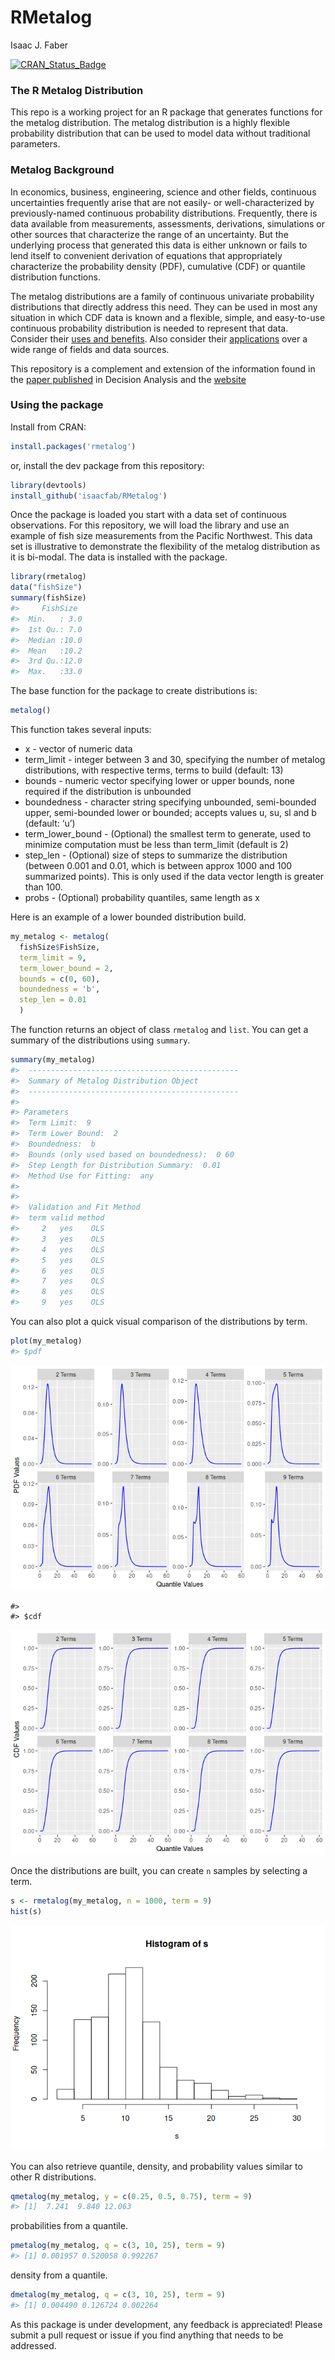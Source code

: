 RMetalog
================
Isaac J. Faber

<!-- README.md is generated from README.Rmd. Please edit that file -->

[![CRAN\_Status\_Badge](http://www.r-pkg.org/badges/version/rmetalog)](http://cran.r-project.org/package=rmetalog)

### The R Metalog Distribution

This repo is a working project for an R package that generates functions
for the metalog distribution. The metalog distribution is a highly
flexible probability distribution that can be used to model data without
traditional parameters.

### Metalog Background

In economics, business, engineering, science and other fields,
continuous uncertainties frequently arise that are not easily- or
well-characterized by previously-named continuous probability
distributions. Frequently, there is data available from measurements,
assessments, derivations, simulations or other sources that characterize
the range of an uncertainty. But the underlying process that generated
this data is either unknown or fails to lend itself to convenient
derivation of equations that appropriately characterize the probability
density (PDF), cumulative (CDF) or quantile distribution functions.

The metalog distributions are a family of continuous univariate
probability distributions that directly address this need. They can be
used in most any situation in which CDF data is known and a flexible,
simple, and easy-to-use continuous probability distribution is needed to
represent that data. Consider their [uses and
benefits](http://www.metalogdistributions.com/usesbenefits.html). Also
consider their
[applications](http://www.metalogdistributions.com/applicationsdata.html)
over a wide range of fields and data sources.

This repository is a complement and extension of the information found
in the [paper
published](http://pubsonline.informs.org/doi/abs/10.1287/deca.2016.0338)
in Decision Analysis and the
[website](http://www.metalogdistributions.com/)

### Using the package

Install from CRAN:

``` r
install.packages('rmetalog')
```

or, install the dev package from this repository:

``` r
library(devtools)
install_github('isaacfab/RMetalog')
```

Once the package is loaded you start with a data set of continuous
observations. For this repository, we will load the library and use an
example of fish size measurements from the Pacific Northwest. This data
set is illustrative to demonstrate the flexibility of the metalog
distribution as it is bi-modal. The data is installed with the package.

``` r
library(rmetalog)
data("fishSize")
summary(fishSize)
#>     FishSize   
#>  Min.   : 3.0  
#>  1st Qu.: 7.0  
#>  Median :10.0  
#>  Mean   :10.2  
#>  3rd Qu.:12.0  
#>  Max.   :33.0
```

The base function for the package to create distributions is:

``` r
metalog()
```

This function takes several inputs:

  - x - vector of numeric data
  - term\_limit - integer between 3 and 30, specifying the number of
    metalog distributions, with respective terms, terms to build
    (default: 13)
  - bounds - numeric vector specifying lower or upper bounds, none
    required if the distribution is unbounded
  - boundedness - character string specifying unbounded, semi-bounded
    upper, semi-bounded lower or bounded; accepts values u, su, sl and b
    (default: ‘u’)
  - term\_lower\_bound - (Optional) the smallest term to generate, used
    to minimize computation must be less than term\_limit (default is 2)
  - step\_len - (Optional) size of steps to summarize the distribution
    (between 0.001 and 0.01, which is between approx 1000 and 100
    summarized points). This is only used if the data vector length is
    greater than 100.
  - probs - (Optional) probability quantiles, same length as x

Here is an example of a lower bounded distribution build.

``` r
my_metalog <- metalog(
  fishSize$FishSize,
  term_limit = 9,
  term_lower_bound = 2,
  bounds = c(0, 60),
  boundedness = 'b',
  step_len = 0.01
  )
```

The function returns an object of class `rmetalog` and `list`. You can
get a summary of the distributions using `summary`.

``` r
summary(my_metalog)
#>  -----------------------------------------------
#>  Summary of Metalog Distribution Object
#>  -----------------------------------------------
#>  
#> Parameters
#>  Term Limit:  9 
#>  Term Lower Bound:  2 
#>  Boundedness:  b 
#>  Bounds (only used based on boundedness):  0 60 
#>  Step Length for Distribution Summary:  0.01 
#>  Method Use for Fitting:  any 
#>  
#> 
#>  Validation and Fit Method
#>  term valid method
#>     2   yes    OLS
#>     3   yes    OLS
#>     4   yes    OLS
#>     5   yes    OLS
#>     6   yes    OLS
#>     7   yes    OLS
#>     8   yes    OLS
#>     9   yes    OLS
```

You can also plot a quick visual comparison of the distributions by
term.

``` r
plot(my_metalog)
#> $pdf
```

![](man/figures/README-unnamed-chunk-8-1.png)<!-- -->

    #> 
    #> $cdf

![](man/figures/README-unnamed-chunk-8-2.png)<!-- -->

Once the distributions are built, you can create `n` samples by
selecting a term.

``` r
s <- rmetalog(my_metalog, n = 1000, term = 9)
hist(s)
```

![](man/figures/README-unnamed-chunk-9-1.png)<!-- -->

You can also retrieve quantile, density, and probability values similar
to other R distributions.

``` r
qmetalog(my_metalog, y = c(0.25, 0.5, 0.75), term = 9)
#> [1]  7.241  9.840 12.063
```

probabilities from a quantile.

``` r
pmetalog(my_metalog, q = c(3, 10, 25), term = 9)
#> [1] 0.001957 0.520058 0.992267
```

density from a quantile.

``` r
dmetalog(my_metalog, q = c(3, 10, 25), term = 9)
#> [1] 0.004490 0.126724 0.002264
```

As this package is under development, any feedback is appreciated\!
Please submit a pull request or issue if you find anything that needs to
be addressed.
